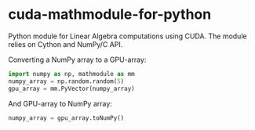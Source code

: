 cuda-mathmodule-for-python
==========================

Python module for Linear Algebra computations using CUDA. The module relies on Cython and NumPy/C API.

Converting a NumPy array to a GPU-array:
```Python
import numpy as np, mathmodule as mm
numpy_array = np.random.random(5)
gpu_array = mm.PyVector(numpy_array)
```

And GPU-array to NumPy array:
```Python
numpy_array = gpu_array.toNumPy()
```
